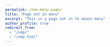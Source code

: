 ```yaml
---
permalink: /non-menu-page/
title: "Page not in menu"
excerpt: "This is a page not in th emain menu"
author_profile: true
redirect_from: 
  - "/nmp/"
  - "/nmp.html"
---
```

<!-- 
This is a page not in the menu. You can use markdown in this page.

Heading 1
======

Heading 2
====== -->
